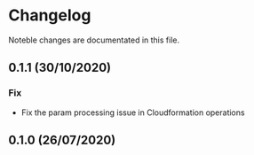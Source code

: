 # Changelog

Noteble changes are documentated in this file.

## 0.1.1 (30/10/2020)

### Fix

- Fix the param processing issue in Cloudformation operations

## 0.1.0 (26/07/2020)
